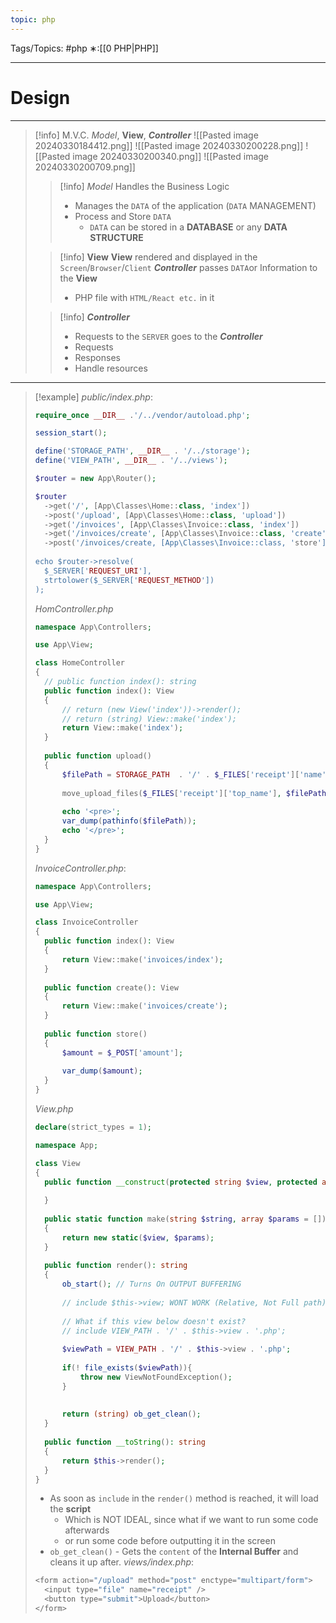 ```yaml
---
topic: php
---
```



Tags/Topics: #php
∗:[[0 PHP|PHP]]

---
# Design

--- 
> [!info] M.V.C.
> _Model_, __View__, ___Controller___
> ![[Pasted image 20240330184412.png]]
> ![[Pasted image 20240330200228.png]]
> ![[Pasted image 20240330200340.png]]
> ![[Pasted image 20240330200709.png]]
>> [!info] _Model_
>>Handles the Business Logic
>> - Manages the `DATA` of the application (`DATA` MANAGEMENT)
>> 	- Process and Store `DATA`
>> 		- `DATA` can be stored in a __DATABASE__ or any __DATA STRUCTURE__
>
>> [!info] __View__
>> __View__ rendered and displayed in the `Screen`/`Browser`/`Client`
>> ___Controller___ passes `DATA`or Information to the __View__
>> - PHP file with `HTML/React etc.` in it
>
>> [!info] ___Controller___
>> - Requests to the `SERVER` goes to the ___Controller___
>> 	- Requests
>> 	- Responses
>> 	- Handle resources


---
>[!example]
> _public/index.php_:
> ```php
> require_once __DIR__ .'/../vendor/autoload.php';
> 
> session_start();
> 
> define('STORAGE_PATH', __DIR__ . '/../storage');
> define('VIEW_PATH', __DIR__ . '/../views');
> 
> $router = new App\Router();
> 
> $router
>	->get('/', [App\Classes\Home::class, 'index'])
>	->post('/upload', [App\Classes\Home::class, 'upload'])
>	->get('/invoices', [App\Classes\Invoice::class, 'index'])
>	->get('/invoices/create', [App\Classes\Invoice::class, 'create'])
>	->post('/invoices/create, [App\Classes\Invoice::class, 'store']);
>	
>echo $router->resolve(
>	$_SERVER['REQUEST_URI'],
>	strtolower($_SERVER['REQUEST_METHOD'])
>);
> ```
> 
>_HomController.php_
>```php
>namespace App\Controllers;
>
>use App\View;
>
>class HomeController
>{
>	// public function index(): string
>	public function index(): View
>	{
>		// return (new View('index'))->render();
>		// return (string) View::make('index');
>		return View::make('index');
>	}
>	
>	public function upload()
>	{
>		$filePath = STORAGE_PATH  . '/' . $_FILES['receipt']['name'];
>		
>		move_upload_files($_FILES['receipt']['top_name'], $filePath);
>		
>		echo '<pre>';
>		var_dump(pathinfo($filePath));
>		echo '</pre>';
>	}
>}
>```
>
>_InvoiceController.php_:
>```php
>namespace App\Controllers;
>
>use App\View;
>
>class InvoiceController
>{
>	public function index(): View
>	{
>		return View::make('invoices/index');
>	}
>	
>	public function create(): View
>	{
>		return View::make('invoices/create');
>	}
>	
>	public function store()
>	{
>		$amount = $_POST['amount'];
>		
>		var_dump($amount);
>	}
>}
>```
>
>_View.php_
>```php
>declare(strict_types = 1);
>
>namespace App;
>
>class View
>{
>	public function __construct(protected string $view, protected array $params = []) {
>	
>	}
>	
>	public static function make(string $string, array $params = []): static
>	{
>		return new static($view, $params);
>	}
>	
>	public function render(): string
>	{
>		ob_start(); // Turns On OUTPUT BUFFERING
>		
>		// include $this->view; WONT WORK (Relative, Not Full path)
>		
>		// What if this view below doesn't exist?
>		// include VIEW_PATH . '/' . $this->view . '.php';
>		
>		$viewPath = VIEW_PATH . '/' . $this->view . '.php';
>		
>		if(! file_exists($viewPath)){
>			throw new ViewNotFoundException();
>		}
>		
>		
>		return (string) ob_get_clean();
>	}
>	
>	public function __toString(): string
>	{
>		return $this->render();
>	}
>}
>```
> - As soon as `include` in the `render()` method is reached,  it will load the __script__
> 	- Which is NOT IDEAL, since what if we want to run some code afterwards
> 	- or run some code before outputting it in the screen
> - `ob_get_clean()` - Gets the `content` of the __Internal Buffer__ and cleans it up after.
>_views/index.php_:
>```php
><form action="/upload" method="post" enctype="multipart/form">
>	<input type="file" name="receipt" />
>	<button type="submit">Upload</button>
></form>
>```


